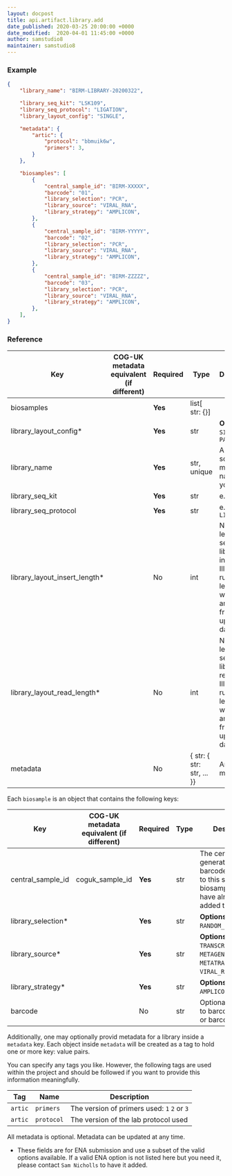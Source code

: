 ```yaml
---
layout: docpost
title: api.artifact.library.add
date_published: 2020-03-25 20:00:00 +0000
date_modified:  2020-04-01 11:45:00 +0000
author: samstudio8
maintainer: samstudio8
---
```


### Example

```json
{
    "library_name": "BIRM-LIBRARY-20200322",

    "library_seq_kit": "LSK109",
    "library_seq_protocol": "LIGATION",
    "library_layout_config": "SINGLE",

    "metadata": {
        "artic": {
            "protocol": "bbmuik6w",
            "primers": 3,
        }
    },

    "biosamples": [
        {
            "central_sample_id": "BIRM-XXXXX",
            "barcode": "01",
            "library_selection": "PCR",
            "library_source": "VIRAL_RNA",
            "library_strategy": "AMPLICON",
        },
        {
            "central_sample_id": "BIRM-YYYYY",
            "barcode": "02",
            "library_selection": "PCR",
            "library_source": "VIRAL_RNA",
            "library_strategy": "AMPLICON",
        },
        {
            "central_sample_id": "BIRM-ZZZZZ",
            "barcode": "03",
            "library_selection": "PCR",
            "library_source": "VIRAL_RNA",
            "library_strategy": "AMPLICON",
        },
    ],
}
```

### Reference

| Key                  | COG-UK metadata equivalent (if different)   | Required | Type       | Description                           |
|----------------------|-------------------------------|----------|------------|---------------------------------------|
| biosamples              |                               | **Yes**      | list[ str: {}] |  |
| library_layout_config*        |                               | **Yes**      | str        | **Options** `SINGLE`, `PAIRED` |
| library_name    |                                    | **Yes**      | str, unique        | A unique, somewhat memorable name for your library. |
| library_seq_kit    |                                    | **Yes**      | str        | e.g. `LSK109` |
| library_seq_protocol    |                                    | **Yes**      | str   | e.g. `LIGATION`|
| library_layout_insert_length*        |                               | No      | int        | Nominal length of sequencing library insert. Illumina runs only. If left blank we will try and infer it from uploaded data. |
| library_layout_read_length*        |                               | No      | int        | Nominal length of sequencing library reads. Illumina runs only. If left blank we will try and infer it from uploaded data. |
| metadata | | No | { str: { str: str, ... }} | Arbitrary metadata |

Each `biosample` is an object that contains the following keys:

| Key                  | COG-UK metadata equivalent (if different)   | Required | Type       | Description                           |
|----------------------|-------------------------------|----------|------------|---------------------------------------|
| central_sample_id    | coguk_sample_id               | **Yes**      | str        | The centrally generated "Heron" barcode assigned to this sample. This biosample must have already been added to Majora. |
| library_selection*        |                               | **Yes**      | str        | **Options** `RANDOM`, `PCR` `RANDOM_PCR`, `OTHER` |
| library_source*        |                               | **Yes**      | str        | **Options** `GENOMIC`, `TRANSCRIPTOMIC`, `METAGENOMIC`, `METATRANSCRIPTOMIC`, `VIRAL_RNA`, `OTHER` |
| library_strategy*        |                               | **Yes**      | str        | **Options** `WGA`, `WGS`, `AMPLICON`, `OTHER` |
| barcode        |                               | No      | str        | Optional reference to barcode adapter or barcode number |


Additionally, one may optionally provid metadata for a library inside a `metadata` key.
Each object inside `metadata` will be created as a tag to hold one or more key: value pairs.

You can specify any tags you like. However, the following tags are used within the project and should be followed if you want to provide this information meaningfully.

| Tag         | Name      | Description                           |
|-------------|-----------|---------------------------------------|
| `artic`     | `primers` | The version of primers used: `1` `2` or `3` |
| `artic`     | `protocol`| The version of the lab protocol used |

All metadata is optional. Metadata can be updated at any time.

* These fields are for ENA submission and use a subset of the valid options available. If a valid ENA option is not listed here but you need it, please contact `Sam Nicholls` to have it added.
